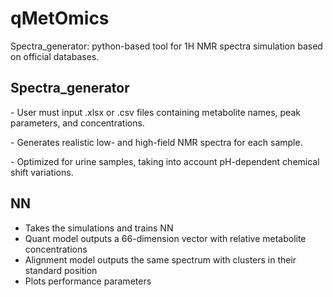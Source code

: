 # qMetOmics



Spectra\_generator: python-based tool for 1H NMR spectra simulation based on official databases. 



## Spectra_generator

\- User must input .xlsx or .csv files containing metabolite names, peak parameters, and concentrations.



\- Generates realistic low- and high-field NMR spectra for each sample.



\- Optimized for urine samples, taking into account pH-dependent chemical shift variations.


## NN

 - Takes the simulations and trains NN
 - Quant model outputs a 66-dimension vector with relative metabolite concentrations
 - Alignment model outputs the same spectrum with clusters in their standard position
 - Plots performance parameters
